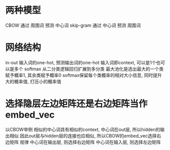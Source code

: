 # 两种模型
CBOW      通过 周围词 预测 中心词
skip-gram 通过 中心词 预测 周围词

# 网络结构
in-out
  输入词的one-hot, 预测输出词的one-hot
  输入词即context, 可以是1个也可以是多个
softmax
  从二分类逻辑回归扩展到多分类
  最大池化是选出最大的一个类赋予概率1, 其余类赋予概率0
  softmax保留每个类概率的相对大小信息, 同时提升大的概率值, 打压小的概率值

# 选择隐层左边矩阵还是右边矩阵当作embed_vec
以CBOW举例
  相似的中心词具有相似的context, 中心词在out层, 所以hidden的输出相似
  因此out层与hidden层的连接也应相似, 所以CBOW的embed_vec选择右边矩阵
规律
  中心词在输出层, 则选择右边矩阵
  中心词在输入层, 则选择左边矩阵